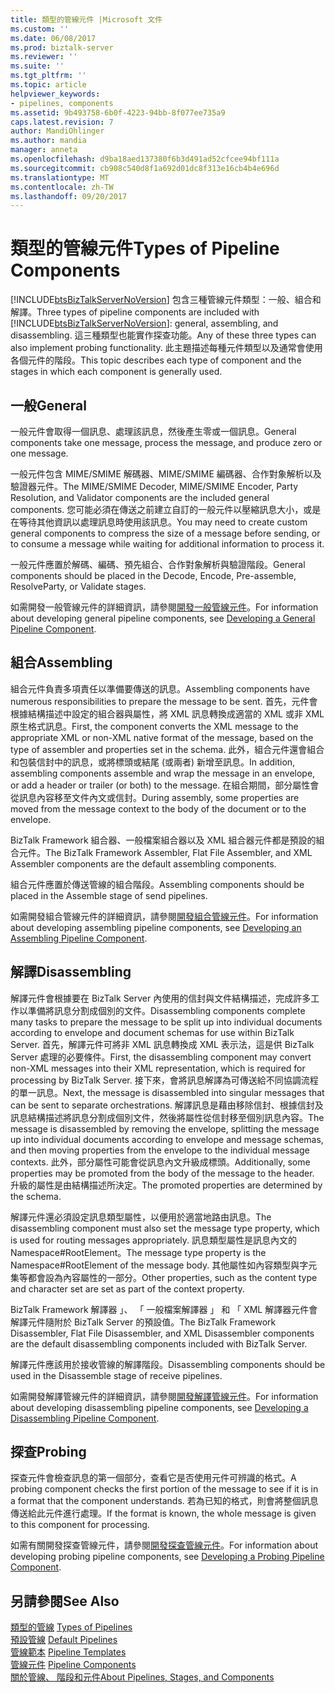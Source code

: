 ```yaml
---
title: 類型的管線元件 |Microsoft 文件
ms.custom: ''
ms.date: 06/08/2017
ms.prod: biztalk-server
ms.reviewer: ''
ms.suite: ''
ms.tgt_pltfrm: ''
ms.topic: article
helpviewer_keywords:
- pipelines, components
ms.assetid: 9b493758-6b0f-4223-94bb-8f077ee735a9
caps.latest.revision: 7
author: MandiOhlinger
ms.author: mandia
manager: anneta
ms.openlocfilehash: d9ba18aed137380f6b3d491ad52cfcee94bf111a
ms.sourcegitcommit: cb908c540d8f1a692d01dc8f313e16cb4b4e696d
ms.translationtype: MT
ms.contentlocale: zh-TW
ms.lasthandoff: 09/20/2017
---
```

# <a name="types-of-pipeline-components"></a><span data-ttu-id="e8ccb-102">類型的管線元件</span><span class="sxs-lookup"><span data-stu-id="e8ccb-102">Types of Pipeline Components</span></span>
<span data-ttu-id="e8ccb-103">[!INCLUDE[btsBizTalkServerNoVersion](../includes/btsbiztalkservernoversion-md.md)] 包含三種管線元件類型：一般、組合和解譯。</span><span class="sxs-lookup"><span data-stu-id="e8ccb-103">Three types of pipeline components are included with [!INCLUDE[btsBizTalkServerNoVersion](../includes/btsbiztalkservernoversion-md.md)]: general, assembling, and disassembling.</span></span> <span data-ttu-id="e8ccb-104">這三種類型也能實作探查功能。</span><span class="sxs-lookup"><span data-stu-id="e8ccb-104">Any of these three types can also implement probing functionality.</span></span> <span data-ttu-id="e8ccb-105">此主題描述每種元件類型以及通常會使用各個元件的階段。</span><span class="sxs-lookup"><span data-stu-id="e8ccb-105">This topic describes each type of component and the stages in which each component is generally used.</span></span>  
  
## <a name="general"></a><span data-ttu-id="e8ccb-106">一般</span><span class="sxs-lookup"><span data-stu-id="e8ccb-106">General</span></span>  
 <span data-ttu-id="e8ccb-107">一般元件會取得一個訊息、處理該訊息，然後產生零或一個訊息。</span><span class="sxs-lookup"><span data-stu-id="e8ccb-107">General components take one message, process the message, and produce zero or one message.</span></span>  
  
 <span data-ttu-id="e8ccb-108">一般元件包含 MIME/SMIME 解碼器、MIME/SMIME 編碼器、合作對象解析以及驗證器元件。</span><span class="sxs-lookup"><span data-stu-id="e8ccb-108">The MIME/SMIME Decoder, MIME/SMIME Encoder, Party Resolution, and Validator components are the included general components.</span></span> <span data-ttu-id="e8ccb-109">您可能必須在傳送之前建立自訂的一般元件以壓縮訊息大小，或是在等待其他資訊以處理訊息時使用該訊息。</span><span class="sxs-lookup"><span data-stu-id="e8ccb-109">You may need to create custom general components to compress the size of a message before sending, or to consume a message while waiting for additional information to process it.</span></span>  
  
 <span data-ttu-id="e8ccb-110">一般元件應置於解碼、編碼、預先組合、合作對象解析與驗證階段。</span><span class="sxs-lookup"><span data-stu-id="e8ccb-110">General components should be placed in the Decode, Encode, Pre-assemble, ResolveParty, or Validate stages.</span></span>  
  
 <span data-ttu-id="e8ccb-111">如需開發一般管線元件的詳細資訊，請參閱[開發一般管線元件](../core/developing-a-general-pipeline-component.md)。</span><span class="sxs-lookup"><span data-stu-id="e8ccb-111">For information about developing general pipeline components, see [Developing a General Pipeline Component](../core/developing-a-general-pipeline-component.md).</span></span>  
  
## <a name="assembling"></a><span data-ttu-id="e8ccb-112">組合</span><span class="sxs-lookup"><span data-stu-id="e8ccb-112">Assembling</span></span>  
 <span data-ttu-id="e8ccb-113">組合元件負責多項責任以準備要傳送的訊息。</span><span class="sxs-lookup"><span data-stu-id="e8ccb-113">Assembling components have numerous responsibilities to prepare the message to be sent.</span></span> <span data-ttu-id="e8ccb-114">首先，元件會根據結構描述中設定的組合器與屬性，將 XML 訊息轉換成適當的 XML 或非 XML 原生格式訊息。</span><span class="sxs-lookup"><span data-stu-id="e8ccb-114">First, the component converts the XML message to the appropriate XML or non-XML native format of the message, based on the type of assembler and properties set in the schema.</span></span> <span data-ttu-id="e8ccb-115">此外，組合元件還會組合和包裝信封中的訊息，或將標頭或結尾 (或兩者) 新增至訊息。</span><span class="sxs-lookup"><span data-stu-id="e8ccb-115">In addition, assembling components assemble and wrap the message in an envelope, or add a header or trailer (or both) to the message.</span></span> <span data-ttu-id="e8ccb-116">在組合期間，部分屬性會從訊息內容移至文件內文或信封。</span><span class="sxs-lookup"><span data-stu-id="e8ccb-116">During assembly, some properties are moved from the message context to the body of the document or to the envelope.</span></span>  
  
 <span data-ttu-id="e8ccb-117">BizTalk Framework 組合器、一般檔案組合器以及 XML 組合器元件都是預設的組合元件。</span><span class="sxs-lookup"><span data-stu-id="e8ccb-117">The BizTalk Framework Assembler, Flat File Assembler, and XML Assembler components are the default assembling components.</span></span>  
  
 <span data-ttu-id="e8ccb-118">組合元件應置於傳送管線的組合階段。</span><span class="sxs-lookup"><span data-stu-id="e8ccb-118">Assembling components should be placed in the Assemble stage of send pipelines.</span></span>  
  
 <span data-ttu-id="e8ccb-119">如需開發組合管線元件的詳細資訊，請參閱[開發組合管線元件](../core/developing-an-assembling-pipeline-component.md)。</span><span class="sxs-lookup"><span data-stu-id="e8ccb-119">For information about developing assembling pipeline components, see [Developing an Assembling Pipeline Component](../core/developing-an-assembling-pipeline-component.md).</span></span>  
  
## <a name="disassembling"></a><span data-ttu-id="e8ccb-120">解譯</span><span class="sxs-lookup"><span data-stu-id="e8ccb-120">Disassembling</span></span>  
 <span data-ttu-id="e8ccb-121">解譯元件會根據要在 BizTalk Server 內使用的信封與文件結構描述，完成許多工作以準備將訊息分割成個別的文件。</span><span class="sxs-lookup"><span data-stu-id="e8ccb-121">Disassembling components complete many tasks to prepare the message to be split up into individual documents according to envelope and document schemas for use within BizTalk Server.</span></span> <span data-ttu-id="e8ccb-122">首先，解譯元件可將非 XML 訊息轉換成 XML 表示法，這是供 BizTalk Server 處理的必要條件。</span><span class="sxs-lookup"><span data-stu-id="e8ccb-122">First, the disassembling component may convert non-XML messages into their XML representation, which is required for processing by BizTalk Server.</span></span> <span data-ttu-id="e8ccb-123">接下來，會將訊息解譯為可傳送給不同協調流程的單一訊息。</span><span class="sxs-lookup"><span data-stu-id="e8ccb-123">Next, the message is disassembled into singular messages that can be sent to separate orchestrations.</span></span> <span data-ttu-id="e8ccb-124">解譯訊息是藉由移除信封、根據信封及訊息結構描述將訊息分割成個別文件，然後將屬性從信封移至個別訊息內容。</span><span class="sxs-lookup"><span data-stu-id="e8ccb-124">The message is disassembled by removing the envelope, splitting the message up into individual documents according to envelope and message schemas, and then moving properties from the envelope to the individual message contexts.</span></span> <span data-ttu-id="e8ccb-125">此外，部分屬性可能會從訊息內文升級成標頭。</span><span class="sxs-lookup"><span data-stu-id="e8ccb-125">Additionally, some properties may be promoted from the body of the message to the header.</span></span> <span data-ttu-id="e8ccb-126">升級的屬性是由結構描述所決定。</span><span class="sxs-lookup"><span data-stu-id="e8ccb-126">The promoted properties are determined by the schema.</span></span>  
  
 <span data-ttu-id="e8ccb-127">解譯元件還必須設定訊息類型屬性，以便用於適當地路由訊息。</span><span class="sxs-lookup"><span data-stu-id="e8ccb-127">The disassembling component must also set the message type property, which is used for routing messages appropriately.</span></span> <span data-ttu-id="e8ccb-128">訊息類型屬性是訊息內文的 Namespace#RootElement。</span><span class="sxs-lookup"><span data-stu-id="e8ccb-128">The message type property is the Namespace#RootElement of the message body.</span></span> <span data-ttu-id="e8ccb-129">其他屬性如內容類型與字元集等都會設為內容屬性的一部分。</span><span class="sxs-lookup"><span data-stu-id="e8ccb-129">Other properties, such as the content type and character set are set as part of the context property.</span></span>  
  
 <span data-ttu-id="e8ccb-130">BizTalk Framework 解譯器 」、 「 一般檔案解譯器 」 和 「 XML 解譯器元件會解譯元件隨附於 BizTalk Server 的預設值。</span><span class="sxs-lookup"><span data-stu-id="e8ccb-130">The BizTalk Framework Disassembler, Flat File Disassembler, and XML Disassembler components are the default disassembling components included with BizTalk Server.</span></span>  
  
 <span data-ttu-id="e8ccb-131">解譯元件應該用於接收管線的解譯階段。</span><span class="sxs-lookup"><span data-stu-id="e8ccb-131">Disassembling components should be used in the Disassemble stage of receive pipelines.</span></span>  
  
 <span data-ttu-id="e8ccb-132">如需開發解譯管線元件的詳細資訊，請參閱[開發解譯管線元件](../core/developing-a-disassembling-pipeline-component.md)。</span><span class="sxs-lookup"><span data-stu-id="e8ccb-132">For information about developing disassembling pipeline components, see [Developing a Disassembling Pipeline Component](../core/developing-a-disassembling-pipeline-component.md).</span></span>  
  
## <a name="probing"></a><span data-ttu-id="e8ccb-133">探查</span><span class="sxs-lookup"><span data-stu-id="e8ccb-133">Probing</span></span>  
 <span data-ttu-id="e8ccb-134">探查元件會檢查訊息的第一個部分，查看它是否使用元件可辨識的格式。</span><span class="sxs-lookup"><span data-stu-id="e8ccb-134">A probing component checks the first portion of the message to see if it is in a format that the component understands.</span></span> <span data-ttu-id="e8ccb-135">若為已知的格式，則會將整個訊息傳送給此元件進行處理。</span><span class="sxs-lookup"><span data-stu-id="e8ccb-135">If the format is known, the whole message is given to this component for processing.</span></span>  
  
 <span data-ttu-id="e8ccb-136">如需有關開發探查管線元件，請參閱[開發探查管線元件](../core/developing-a-probing-pipeline-component.md)。</span><span class="sxs-lookup"><span data-stu-id="e8ccb-136">For information about developing probing pipeline components, see [Developing a Probing Pipeline Component](../core/developing-a-probing-pipeline-component.md).</span></span>  
  
## <a name="see-also"></a><span data-ttu-id="e8ccb-137">另請參閱</span><span class="sxs-lookup"><span data-stu-id="e8ccb-137">See Also</span></span>  
 <span data-ttu-id="e8ccb-138">[類型的管線](../core/types-of-pipelines.md) </span><span class="sxs-lookup"><span data-stu-id="e8ccb-138">[Types of Pipelines](../core/types-of-pipelines.md) </span></span>  
 <span data-ttu-id="e8ccb-139">[預設管線](../core/default-pipelines.md) </span><span class="sxs-lookup"><span data-stu-id="e8ccb-139">[Default Pipelines](../core/default-pipelines.md) </span></span>  
 <span data-ttu-id="e8ccb-140">[管線範本](../core/pipeline-templates.md) </span><span class="sxs-lookup"><span data-stu-id="e8ccb-140">[Pipeline Templates](../core/pipeline-templates.md) </span></span>  
 <span data-ttu-id="e8ccb-141">[管線元件](../core/pipeline-components.md) </span><span class="sxs-lookup"><span data-stu-id="e8ccb-141">[Pipeline Components](../core/pipeline-components.md) </span></span>  
 [<span data-ttu-id="e8ccb-142">關於管線、 階段和元件</span><span class="sxs-lookup"><span data-stu-id="e8ccb-142">About Pipelines, Stages, and Components</span></span>](../core/about-pipelines-stages-and-components.md)